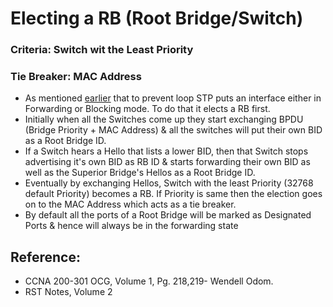 # Electing a RB \(Root Bridge/Switch\)

### Criteria: Switch wit the Least Priority

### Tie Breaker: MAC Address

* As mentioned [earlier](https://app.gitbook.com/@mudassirs46/s/network-fundamentals/~/drafts/-MRZ8l67L5MHnaQIEh9W/how-stp-works) that to prevent loop STP puts an interface either in Forwarding or Blocking mode. To do that it elects a RB first.
* Initially when all the Switches come up they start exchanging BPDU \(Bridge Priority + MAC Address\) & all the switches will put their own BID as a Root Bridge ID.
* If a Switch hears a Hello that lists a lower BID, then that Switch stops advertising it's own BID as RB ID & starts forwarding their own BID as well as the Superior Bridge's Hellos as a Root Bridge ID.
* Eventually by exchanging Hellos, Switch with the least Priority \(32768 default Priority\) becomes a RB. If Priority is same then the election goes on to the MAC Address which acts as a tie breaker.
* By default all the ports of a Root Bridge will be marked as Designated Ports & hence will always be in the forwarding state

## Reference:

* CCNA 200-301 OCG, Volume 1, Pg. 218,219- Wendell Odom.
* RST Notes, Volume 2

